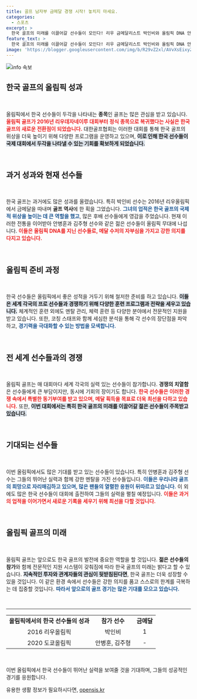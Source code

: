 ```yaml
---
title: 골프 남자부 금메달 경쟁 시작! 놓치지 마세요.
categories:
  - 스포츠
excerpt: >
  한국 골프의 미래를 이끌어갈 선수들이 모인다! 리우 금메달리스트 박인비와 올림픽 DNA 안병훈, 젊은 혁신 김주형까지, 파리 올림픽에서 금빛 퍼팅의 역사를 쓰기 위한 도전이 시작된다!
feature_text: >
  한국 골프의 미래를 이끌어갈 선수들이 모인다! 리우 금메달리스트 박인비와 올림픽 DNA 안병훈, 젊은 혁신 김주형까지, 파리 올림픽에서 금빛 퍼팅의 역사를 쓰기 위한 도전이 시작된다!
image: 'https://blogger.googleusercontent.com/img/b/R29vZ2xl/AVvXsEixyZcFfHzMRdzZMjFBmAUKJYCLCGyLL1o632UiGVXcaFdKo_bkvkuCioo0uUKlGfBVcT3P84aROyZIXSBEx3Aw5nCQ3pTgDom1WDC4m8eifvWiAmWEEVb4x6G_l8C0QH225ldMjyaFvpxGEBGNO37VmDTDMHGhJPq73UglMfDca1-0aw/s1600/blogspot.png'
---
```


<p><img src="https://blogger.googleusercontent.com/img/b/R29vZ2xl/AVvXsEixyZcFfHzMRdzZMjFBmAUKJYCLCGyLL1o632UiGVXcaFdKo_bkvkuCioo0uUKlGfBVcT3P84aROyZIXSBEx3Aw5nCQ3pTgDom1WDC4m8eifvWiAmWEEVb4x6G_l8C0QH225ldMjyaFvpxGEBGNO37VmDTDMHGhJPq73UglMfDca1-0aw/s1600/blogspot.png" alt="info 속보" /></p>

<h2 data-ke-size="size26">한국 골프의 올림픽 성과</h2>

<p data-ke-size="size16">&nbsp;</p>

<p>올림픽에서 한국 선수들이 두각을 나타내는 <b>종목</b>인 골프는 많은 관심을 받고 있습니다. <b><span style="color: #ee2323;">올림픽 골프가 2016년 리우데자네이루 대회부터 정식 종목으로 복귀했다는 사실은 한국 골프의 새로운 전환점이 되었습니다.</span></b> 대한골프협회는 이러한 대회를 통해 한국 골프의 위상을 더욱 높이기 위해 다양한 프로그램을 운영하고 있으며, <b><span style="background-color: #21538527;">이로 인해 한국 선수들이 국제 대회에서 두각을 나타낼 수 있는 기회를 확보하게 되었습니다.</span></b></p>

<p data-ke-size="size16">&nbsp;</p>

<h2 data-ke-size="size26">과거 성과와 현재 선수들</h2>

<p data-ke-size="size16">&nbsp;</p>

<p>한국 골프는 과거에도 많은 성과를 올렸습니다. 특히 박인비 선수는 2016년 리우올림픽에서 금메달을 따내며 <b>골프 역사</b>에 한 획을 그었습니다. <b><span style="color: #1a5490;">그녀의 업적은 한국 골프의 국제적 위상을 높이는 데 큰 역할을 했고</span></b>, 많은 후배 선수들에게 영감을 주었습니다. 현재 이러한 전통을 이어받아 안병훈과 김주형 선수와 같은 젊은 선수들이 올림픽 무대에 나섭니다. <b><span style="color: #ee2323;">이들은 올림픽 DNA를 지닌 선수들로, 메달 수저의 자부심을 가지고 강한 의지를 다지고 있습니다.</span></b></p>

<p data-ke-size="size16">&nbsp;</p>

<h2 data-ke-size="size26">올림픽 준비 과정</h2>

<p data-ke-size="size16">&nbsp;</p>

<p>한국 선수들은 올림픽에서 좋은 성적을 거두기 위해 철저한 준비를 하고 있습니다. <b><span style="background-color: #21538527;">이들은 세계 각국의 프로 선수들과 경쟁하기 위해 다양한 훈련 프로그램과 전략을 세우고 있습니다.</span></b> 체계적인 훈련 외에도 멘탈 관리, 체력 훈련 등 다양한 분야에서 전문적인 지원을 받고 있습니다. 또한, 코칭 스태프와 함께 세심한 분석을 통해 각 선수의 장단점을 파악하고, <b><span style="color: #1a5490;">경기력을 극대화할 수 있는 방법을 모색합니다.</span></b></p>

<p data-ke-size="size16">&nbsp;</p>

<h2 data-ke-size="size26">전 세계 선수들과의 경쟁</h2>

<p data-ke-size="size16">&nbsp;</p>

<p>올림픽 골프는 매 대회마다 세계 각국의 실력 있는 선수들이 참가합니다. <b>경쟁의 치열함</b>은 선수들에게 큰 부담이지만, 동시에 기회의 장이기도 합니다. <b><span style="color: #ee2323;">한국 선수들은 이러한 경쟁 속에서 특별한 동기부여를 받고 있으며, 메달 획득을 목표로 더욱 최선을 다하고 있습니다.</span></b> 또한, <b><span style="background-color: #21538527;">이번 대회에서는 특히 한국 골프의 미래를 이끌어갈 젊은 선수들이 주목받고 있습니다.</span></b></p>

<p data-ke-size="size16">&nbsp;</p>

<h2 data-ke-size="size26">기대되는 선수들</h2>

<p data-ke-size="size16">&nbsp;</p>

<p>이번 올림픽에서도 많은 기대를 받고 있는 선수들이 있습니다. 특히 안병훈과 김주형 선수는 그들의 뛰어난 실력과 함께 강한 멘탈을 가진 선수들입니다. <b><span style="color: #1a5490;">이들은 우리나라 골프의 희망으로 자리매김하고 있으며, 많은 팬들의 열렬한 응원이 뒤따르고 있습니다.</span></b> 이 외에도 많은 한국 선수들이 대회에 출전하여 그들의 실력을 펼칠 예정입니다. <b><span style="color: #ee2323;">이들은 과거의 업적을 이어가면서 새로운 기록을 세우기 위해 최선을 다할 것입니다.</span></b></p>

<p data-ke-size="size16">&nbsp;</p>

<h2 data-ke-size="size26">올림픽 골프의 미래</h2>

<p data-ke-size="size16">&nbsp;</p>

<p>올림픽 골프는 앞으로도 한국 골프의 발전에 중요한 역할을 할 것입니다. <b>젊은 선수들의 참가</b>와 함께 전문적인 지원 시스템이 갖춰짐에 따라 한국 골프의 미래는 밝다고 할 수 있습니다. <b><span style="background-color: #21538527;">지속적인 투자와 관계자들의 관심이 뒷받침된다면</span></b>, 한국 골프는 더욱 성장할 수 있을 것입니다. 이 같은 환경 속에서 선수들은 강한 의지를 품고 스스로의 한계를 극복하는 데 집중할 것입니다. <b><span style="color: #1a5490;">따라서 앞으로의 골프 경기는 많은 기대를 모으고 있습니다.</span></b></p>

<p data-ke-size="size16">&nbsp;</p>

<hr>

<table style="width: 100%; text-align: center;">
<tr>
<td style="text-align: center; height: 17px;"><b>올림픽에서의 한국 선수들의 성과</b></td>
<td style="text-align: center; height: 17px;"><b>참가 선수</b></td>
<td style="text-align: center; height: 17px;"><b>금메달</b></td>
</tr>
<tr>
<td style="text-align: center; height: 17px;">2016 리우올림픽</td>
<td style="text-align: center; height: 17px;">박인비</td>
<td style="text-align: center; height: 17px;">1</td>
</tr>
<tr>
<td style="text-align: center; height: 17px;">2020 도쿄올림픽</td>
<td style="text-align: center; height: 17px;">안병훈, 김주형</td>
<td style="text-align: center; height: 17px;">-</td>
</tr>
</table>

<p data-ke-size="size16">&nbsp;</p>

<p>이번 올림픽에서 한국 선수들이 뛰어난 실력을 보여줄 것을 기대하며, 그들의 성공적인 경기를 응원합니다.</p>
유용한 생활 정보가 필요하시다면, <a href="https://opensis.kr" rel="dofollow">opensis.kr</a>


